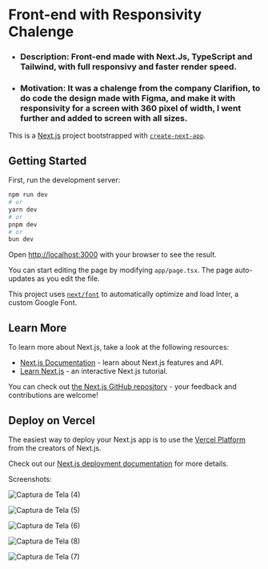 # Front-end with Responsivity Chalenge

- ### Description: Front-end made with Next.Js, TypeScript and Tailwind, with full responsivy and faster render speed.

- ### Motivation: It was a chalenge from the company Clarifion, to do code the design made with Figma, and make it with responsivity for a screen with 360 pixel of width, I went further and added to screen with all sizes.

This is a [Next.js](https://nextjs.org/) project bootstrapped with [`create-next-app`](https://github.com/vercel/next.js/tree/canary/packages/create-next-app).

## Getting Started

First, run the development server:

```bash
npm run dev
# or
yarn dev
# or
pnpm dev
# or
bun dev
```

Open [http://localhost:3000](http://localhost:3000) with your browser to see the result.

You can start editing the page by modifying `app/page.tsx`. The page auto-updates as you edit the file.

This project uses [`next/font`](https://nextjs.org/docs/basic-features/font-optimization) to automatically optimize and load Inter, a custom Google Font.

## Learn More

To learn more about Next.js, take a look at the following resources:

- [Next.js Documentation](https://nextjs.org/docs) - learn about Next.js features and API.
- [Learn Next.js](https://nextjs.org/learn) - an interactive Next.js tutorial.

You can check out [the Next.js GitHub repository](https://github.com/vercel/next.js/) - your feedback and contributions are welcome!

## Deploy on Vercel

The easiest way to deploy your Next.js app is to use the [Vercel Platform](https://vercel.com/new?utm_medium=default-template&filter=next.js&utm_source=create-next-app&utm_campaign=create-next-app-readme) from the creators of Next.js.

Check out our [Next.js deployment documentation](https://nextjs.org/docs/deployment) for more details.

Screenshots:


![Captura de Tela (4)](https://github.com/RaphaelMarquesMartorella/testAssignment/assets/118463534/eaeb7f81-1a2f-41be-9f96-bdd790c5906c)



![Captura de Tela (5)](https://github.com/RaphaelMarquesMartorella/testAssignment/assets/118463534/7a9402c7-ef2c-4319-ba43-a9d74fa5a7c8)


![Captura de Tela (6)](https://github.com/RaphaelMarquesMartorella/testAssignment/assets/118463534/a80a0377-77d7-4fbf-90fb-459f9d36c771)


![Captura de Tela (8)](https://github.com/RaphaelMarquesMartorella/testAssignment/assets/118463534/e33f974f-c0c3-4ff9-b55d-1cce77eceb5e)

![Captura de Tela (7)](https://github.com/RaphaelMarquesMartorella/testAssignment/assets/118463534/31a84b96-da68-4e65-8e39-b4da58d410d5)



